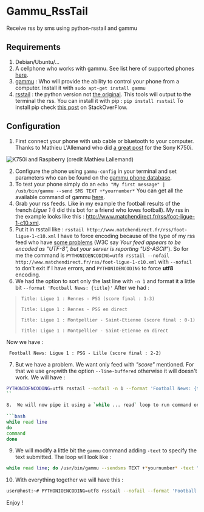 Gammu_RssTail
=============

Receive rss by sms using python-rsstail and gammu

## Requirements

1.  Debian/Ubuntu/...
2.  A cellphone who works with gammu. See list here of supported phones [here][1].
3.  [gammu][2] : Who will provide the ability to control your phone from a computer. Install it with `sudo apt-get install gammu`
4.  [rsstail][3] : the python version not [the original][4]. This tools will output to the terminal the rss. You can install it with pip : `pip install rsstail` To install pip check [this post][5] on StackOverFlow.

## Configuration

1.  First connect your phone with usb cable or bluetooth to your computer. Thanks to Mathieu L'Allemand who did [a great post][6] for the Sony K750i.

![K750i and Raspberry (credit Mathieu Lallemand)][7]

2.  Configure the phone using `gammu-config` in your terminal and set parameters who can be found on the [gammu phone database][1].
3.  To test your phone simply do an `echo "My first message" | /usb/bin/gammu --send SMS TEXT +*yournumber*` You can get all the available command of gammu [here][8].
4.  Grab your rss feeds. Like in my example the football results of the french *Ligue 1* (I did this bot for a friend who loves football). My rss in the example looks like this : <http://www.matchendirect.fr/rss/foot-ligue-1-c10.xml>.
5.  Put it in rsstail like : `rsstail http://www.matchendirect.fr/rss/foot-ligue-1-c10.xml` I have to force encoding because of the type of my rss feed who have [some problems][9] (W3C say *Your feed appears to be encoded as "UTF-8", but your server is reporting "US-ASCII"*). So for me the command is `PYTHONIOENCODING=utf8 rsstail --nofail http://www.matchendirect.fr/rss/foot-ligue-1-c10.xml` with `--nofail` to don't exit if I have errors, and `PYTHONIOENCODING` to force **utf8** encoding.
6.  We had the option to sort only the last line with `-n 1` and format it a little bit `--format 'Football News: {title}'` After we had :

>     Title: Ligue 1 : Rennes - PSG (score final : 1-3) 
>     
>     Title: Ligue 1 : Rennes - PSG en direct   
>     
>     Title: Ligue 1 : Montpellier - Saint-Etienne (score final : 0-1)  
>     
>     Title: Ligue 1 : Montpellier - Saint-Etienne en direct
>     

Now we have :

     Football News: Ligue 1 : PSG - Lille (score final : 2-2)
    

7.  But we have a problem. We want only feed with *"score"* mentioned. For that we use `grep`with the option `--line-buffered` otherwise it will doesn't work. We will have :
    
```bash   
PYTHONIOENCODING=utf8 rsstail --nofail -n 1 --format 'Football News: {title}' http://www.matchendirect.fr/rss/foot-ligue-1-c10.xml | grep --line-buffered "score"
``

8.  We will now pipe it using a `while ... read` loop to run command on every new line.
    
```bash
while read line  
do  
command  
done
```

9.  We will modify a little bit the `gammu` command adding `-text` to specify the text submitted. The loop will look like :

```bash       
while read line; do /usr/bin/gammu --sendsms TEXT +*yournumber* -text "$line"; done
``` 

10.  With everything together we will have this :

```bash    
user@host:~# PYTHONIOENCODING=utf8 rsstail --nofail --format 'Football News: {title}' http://www.matchendirect.fr/rss/foot-ligue-1-c10.xml | grep --line-buffered "score" | while read line; do /usr/bin/gammu --sendsms TEXT +*yournumber* -text "$line"; done
```

Enjoy !


 [1]: http://wammu.eu/phones/
 [2]: http://wammu.eu/gammu/
 [3]: http://python-rsstail.readthedocs.org/en/latest/
 [4]: http://www.vanheusden.com/rsstail/
 [5]: https://stackoverflow.com/questions/5585875/what-is-the-official-preferred-way-to-install-pip-and-virtualenv-systemwide
 [6]: http://translate.google.com/translate?sl=fr&tl=en&js=n&prev=_t&hl=en&ie=UTF-8&u=http://mathieu-lallemand.blogspot.fr/2013/06/envoyer-des-sms-avec-un-raspberry-pi.html&act=url
 [7]: http://4.bp.blogspot.com/-GQahF4-wXjY/Uamx6QF9CfI/AAAAAAAAISw/1uvb7Mhnuuw/s320/IMG_20130601_102316.jpg
 [8]: http://wammu.eu/docs/manual/gammu/
 [9]: http://validator.w3.org/feed/check.cgi?url=http://www.matchendirect.fr/rss/foot-ligue-1-c10.xml
 [10]: https://github.com/adam-p/markdown-here/wiki/Markdown-Cheatsheet